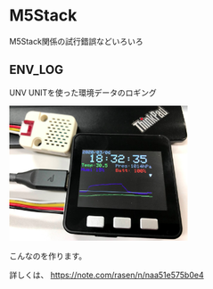 # M5Stack
M5Stack関係の試行錯誤などいろいろ

## ENV_LOG
UNV UNITを使った環境データのロギング

<img src="https://github.com/kagurazakarasen/M5Stack/blob/Garage/Garage/graph_img1.png" alt="サンプル" title="サンプル" width=320px>

こんなのを作ります。

詳しくは、
https://note.com/rasen/n/naa51e575b0e4


